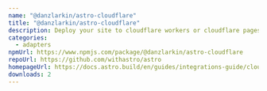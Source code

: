 ```yaml
---
name: "@danzlarkin/astro-cloudflare"
title: "@danzlarkin/astro-cloudflare"
description: Deploy your site to cloudflare workers or cloudflare pages
categories:
  - adapters
npmUrl: https://www.npmjs.com/package/@danzlarkin/astro-cloudflare
repoUrl: https://github.com/withastro/astro
homepageUrl: https://docs.astro.build/en/guides/integrations-guide/cloudflare/
downloads: 2
---
```

